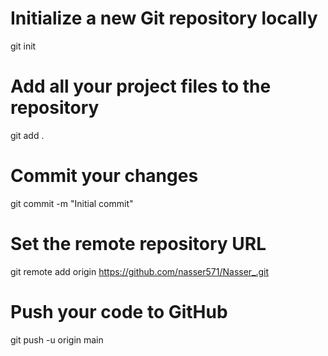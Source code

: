 # Initialize a new Git repository locally
git init

# Add all your project files to the repository
git add .

# Commit your changes
git commit -m "Initial commit"

# Set the remote repository URL
git remote add origin <https://github.com/nasser571/Nasser_.git>

# Push your code to GitHub
git push -u origin main
